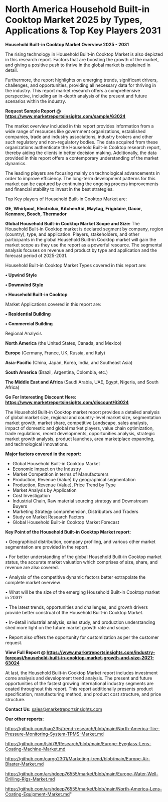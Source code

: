  # North America Household Built-in Cooktop Market 2025 by Types, Applications & Top Key Players 2031

<Strong> Household Built-in Cooktop Market Overview 2025 - 2031</strong>

The rising technology in Household Built-in Cooktop Market is also depicted in this research report. Factors that are boosting the growth of the market, and giving a positive push to thrive in the global market is explained in detail.

Furthermore, the report highlights on emerging trends, significant drivers, challenges, and opportunities, providing all necessary data for thriving in the industry. This report market research offers a comprehensive perspective, including an in-depth analysis of the present and future scenarios within the industry.

<strong>Request Sample Report @ <a href=https://www.marketreportsinsights.com/sample/63024>https://www.marketreportsinsights.com/sample/63024</a></strong>

The market overview included in this report provides information from a wide range of resources like government organizations, established companies, trade and industry associations, industry brokers and other such regulatory and non-regulatory bodies. The data acquired from these organizations authenticate the Household Built-in Cooktop research report, thereby aiding the clients in better decision making. Additionally, the data provided in this report offers a contemporary understanding of the market dynamics.

The leading players are focusing mainly on technological advancements in order to improve efficiency. The long-term development patterns for this market can be captured by continuing the ongoing process improvements and financial stability to invest in the best strategies.

Top Key players of Household Built-in Cooktop Market are:

<strong>GE, Whirlpool, Electrolux, KitchenAid, Maytag, Frigidaire, Dacor, Kenmore, Bosch, Thermador</strong>

<strong><b>Global Household Built-in Cooktop Market Scope and Size:</b></strong>
The Household Built-in Cooktop market is declared segment by company, region (country), type, and application. Players, stakeholders, and other participants in the global Household Built-in Cooktop market will gain the market scope as they use the report as a powerful resource. The segmental analysis focuses on revenue and product by type and application and the forecast period of 2025-2031.

Household Built-in Cooktop Market Types covered in this report are:

<strong>• Upwind Style

• Downwind Style

• Household Built-in Cooktop</strong>

Market Applications covered in this report are:

<strong>• Residential Building

• Commercial Building</strong> 

Regional Analysis

<strong>North America</strong> (the United States, Canada, and Mexico)

<strong>Europe</strong> (Germany, France, UK, Russia, and Italy)

<strong>Asia-Pacific</strong> (China, Japan, Korea, India, and Southeast Asia)

<strong>South America</strong> (Brazil, Argentina, Colombia, etc.)

<strong>The Middle East and Africa</strong> (Saudi Arabia, UAE, Egypt, Nigeria, and South Africa)

<strong>Go For Interesting Discount Here: <a href=https://www.marketreportsinsights.com/discount/63024>https://www.marketreportsinsights.com/discount/63024</a></strong>

The Household Built-in Cooktop market report provides a detailed analysis of global market size, regional and country-level market size, segmentation market growth, market share, competitive Landscape, sales analysis, impact of domestic and global market players, value chain optimization, trade regulations, recent developments, opportunities analysis, strategic market growth analysis, product launches, area marketplace expanding, and technological innovations.

<strong><b>Major factors covered in the report:</b></strong>
<ul>
  <li>Global Household Built-in Cooktop Market </li>
  <li>Economic Impact on the Industry</li>
  <li>Market Competition in terms of Manufacturers</li>
  <li>Production, Revenue (Value) by geographical segmentation</li>
  <li>Production, Revenue (Value), Price Trend by Type</li>
  <li>Market Analysis by Application</li>
  <li>Cost Investigation</li>
  <li>Industrial Chain, Raw material sourcing strategy and Downstream Buyers</li>
  <li>Marketing Strategy comprehension, Distributors and Traders</li>
  <li>Study on Market Research Factors</li>
  <li>Global Household Built-in Cooktop Market Forecast</li>
</ul>

<strong><b>Key Point of the Household Built-in Cooktop Market report:</b></strong>

• Geographical distribution, company profiling, and various other market segmentation are provided in the report.

• For better understanding of the global Household Built-in Cooktop market status, the accurate market valuation which comprises of size, share, and revenue are also covered.

• Analysis of the competitive dynamic factors better extrapolate the complete market overview

• What will be the size of the emerging Household Built-in Cooktop market in 2031?

• The latest trends, opportunities and challenges, and growth drivers provide better construal of the Household Built-in Cooktop Market.

• In-detail industrial analysis, sales study, and production understanding shed more light on the future market growth rate and scope.

• Report also offers the opportunity for customization as per the customer request.

<strong><b>View Full Report @ <a href=https://www.marketreportsinsights.com/industry-forecast/household-built-in-cooktop-market-growth-and-size-2021-63024>https://www.marketreportsinsights.com/industry-forecast/household-built-in-cooktop-market-growth-and-size-2021-63024</a></b></strong>


At last, the Household Built-in Cooktop Market report includes investment come analysis and development trend analysis. The present and future opportunities of the fastest growing international industry segments are coated throughout this report. This report additionally presents product specification, manufacturing method, and product cost structure, and price structure.

<strong>Contact Us:</strong>
sales@marketreportsinsights.com

<strong>Our other reports:</strong>

<a href=https://github.com/haq235/trend-research/blob/main/North-America-Tire-Pressure-Monitoring-System-TPMS-Market.md>https://github.com/haq235/trend-research/blob/main/North-America-Tire-Pressure-Monitoring-System-TPMS-Market.md</a>

<a href=https://github.com/Ishi78/Research/blob/main/Europe-Eyeglass-Lens-Coating-Machine-Market.md>https://github.com/Ishi78/Research/blob/main/Europe-Eyeglass-Lens-Coating-Machine-Market.md</a>

<a href=https://github.com/cargo2301/Marketing-trend/blob/main/Europe-Air-Blaster-Market.md>https://github.com/cargo2301/Marketing-trend/blob/main/Europe-Air-Blaster-Market.md</a>

<a href=https://github.com/arshdeep76555/market/blob/main/Europe-Water-Well-Drilling-Rigs-Market.md>https://github.com/arshdeep76555/market/blob/main/Europe-Water-Well-Drilling-Rigs-Market.md</a>

<a href=https://github.com/arshdeep76555/market/blob/main/North-America-Lens-Coating-Equipment-Market.md>https://github.com/arshdeep76555/market/blob/main/North-America-Lens-Coating-Equipment-Market.md</a>"
